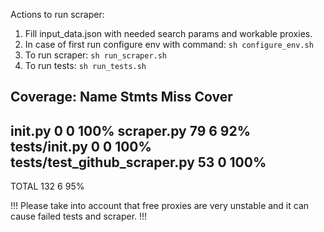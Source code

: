 Actions to run scraper:
1. Fill input_data.json with needed search params and workable proxies.
2. In case of first run configure env with command: `sh configure_env.sh`
3. To run scraper: `sh run_scraper.sh`
4. To run tests: `sh run_tests.sh`

Coverage:
Name                           Stmts   Miss  Cover
--------------------------------------------------
__init__.py                        0      0   100%
scraper.py                        79      6    92%
tests/__init__.py                  0      0   100%
tests/test_github_scraper.py      53      0   100%
--------------------------------------------------
TOTAL                            132      6    95%


!!! Please take into account that free proxies are very unstable and it can cause failed tests and scraper. !!!